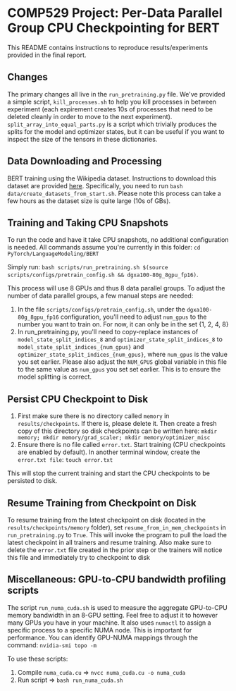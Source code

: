 # COMP529 Project: Per-Data Parallel Group CPU Checkpointing for BERT

This README contains instructions to reproduce results/experiments provided in the final report.

## Changes

The primary changes all live in the `run_pretraining.py` file. We've provided a simple script, `kill_processes.sh` to help you kill processes in between experiment (each expirement creates 10s of processes that need to be deleted cleanly in order to move to the next experiment). `split_array_into_equal_parts.py` is a script which trivially produces the splits for the model and optimizer states, but it can be useful if you want to inspect the size of the tensors in these dictionaries.

## Data Downloading and Processing

BERT training using the Wikipedia dataset. Instructions to download this dataset are provided [here](https://github.com/NVIDIA/DeepLearningExamples/blob/master/PyTorch/LanguageModeling/BERT/README.md#getting-the-data). Specifically, you need to run `bash data/create_datasets_from_start.sh`. Please note this process can take a few hours as the dataset size is quite large (10s of GBs).

## Training and Taking CPU Snapshots

To run the code and have it take CPU snapshots, no additional configuration is needed. All commands assume you're currently in this folder: `cd PyTorch/LanguageModeling/BERT`

Simply run: `bash scripts/run_pretraining.sh $(source scripts/configs/pretrain_config.sh && dgxa100-80g_8gpu_fp16)`.

This process will use 8 GPUs and thus 8 data parallel groups. To adjust the number of data parallel groups, a few manual steps are needed:
1. In the file `scripts/configs/pretrain_config.sh`, under the `dgxa100-80g_8gpu_fp16` configuration, you'll need to adjust `num_gpus` to the number you want to train on. For now, it can only be in the set {1, 2, 4, 8}
2. In run_pretraining.py, you'll need to copy-replace instances of `model_state_split_indices_8` and `optimizer_state_split_indices_8` to `model_state_split_indices_{num_gpus}` and `optimizer_state_split_indices_{num_gpus}`, where `num_gpus` is the value you set earlier. Please also adjust the `NUM_GPUS` global variable in this file to the same value as `num_gpus` you set set earlier. This is to ensure the model splitting is correct.


## Persist CPU Checkpoint to Disk

1. First make sure there is no directory called `memory` in `results/checkpoints`. If there is, please delete it. Then create a fresh copy of this directory so disk checkpoints can be written here: `mkdir memory; mkdir memory/grad_scaler; mkdir memory/optimizer_misc`
2. Ensure there is no file called `error.txt`. Start training (CPU checkpoints are enabled by default). In another terminal window, create the `error.txt file`: `touch error.txt`

This will stop the current training and start the CPU checkpoints to be persisted to disk.


## Resume Training from Checkpoint on Disk

To resume training from the latest checkpoint on disk (located in the `results/checkpoints/memory` folder), set `resume_from_in_mem_checkpoints` in `run_pretraining.py` to `True`. This will invoke the program to pull the load the latest checkpoint in all trainers and resume training. Also make sure to delete the `error.txt` file created in the prior step or the trainers will notice this file and immediately try to checkpoint to disk

## Miscellaneous: GPU-to-CPU bandwidth profiling scripts

The script `run_numa_cuda.sh` is used to measure the aggregate GPU-to-CPU memory bandwidth in an 8-GPU setting. Feel free to adjust it to however many GPUs you have in your machine. It also uses `numactl` to assign a specific process to a specific NUMA node. This is important for performance. You can identify GPU-NUMA mappings through the command: `nvidia-smi topo -m`

To use these scripts:
1. Compile `numa_cuda.cu` => `nvcc numa_cuda.cu -o numa_cuda`
2. Run script => `bash run_numa_cuda.sh`